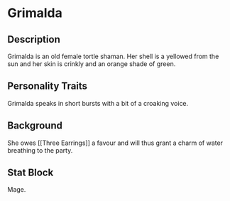 # Grimalda
## Description
Grimalda is an old female tortle shaman. Her shell is a yellowed from the sun and her skin is crinkly and an orange shade of green. 
  
## Personality Traits
Grimalda speaks in short bursts with a bit of a croaking voice. 

## Background
She owes [[Three Earrings]] a favour and will thus grant a charm of water breathing to the party. 

## Stat Block
Mage.